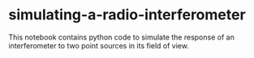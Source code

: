 # simulating-a-radio-interferometer
This notebook contains python code to simulate the response of an interferometer to two point sources in its field of view. 
